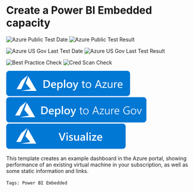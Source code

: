 # Create a Power BI Embedded capacity

![Azure Public Test Date](https://azurequickstartsservice.blob.core.windows.net/badges/101-power-bi-embedded/PublicLastTestDate.svg)
![Azure Public Test Result](https://azurequickstartsservice.blob.core.windows.net/badges/101-power-bi-embedded/PublicDeployment.svg)

![Azure US Gov Last Test Date](https://azurequickstartsservice.blob.core.windows.net/badges/101-power-bi-embedded/FairfaxLastTestDate.svg)
![Azure US Gov Last Test Result](https://azurequickstartsservice.blob.core.windows.net/badges/101-power-bi-embedded/FairfaxDeployment.svg)

![Best Practice Check](https://azurequickstartsservice.blob.core.windows.net/badges/101-power-bi-embedded/BestPracticeResult.svg)
![Cred Scan Check](https://azurequickstartsservice.blob.core.windows.net/badges/101-power-bi-embedded/CredScanResult.svg)

[![Deploy To Azure](https://raw.githubusercontent.com/Azure/azure-quickstart-templates/master/1-CONTRIBUTION-GUIDE/images/deploytoazure.svg?sanitize=true)](https://portal.azure.com/#create/Microsoft.Template/uri/https%3A%2F%2Fraw.githubusercontent.com%2FAzure%2Fazure-quickstart-templates%2Fmaster%2F101-power-bi-embedded%2Fazuredeploy.json)
[![Deploy To Azure US Gov](https://raw.githubusercontent.com/Azure/azure-quickstart-templates/master/1-CONTRIBUTION-GUIDE/images/deploytoazuregov.svg?sanitize=true)](https://portal.azure.us/#create/Microsoft.Template/uri/https%3A%2F%2Fraw.githubusercontent.com%2FAzure%2Fazure-quickstart-templates%2Fmaster%2F101-power-bi-embedded%2Fazuredeploy.json)
[![Visualize](https://raw.githubusercontent.com/Azure/azure-quickstart-templates/master/1-CONTRIBUTION-GUIDE/images/visualizebutton.svg?sanitize=true)](http://armviz.io/#/?load=https%3A%2F%2Fraw.githubusercontent.com%2FAzure%2Fazure-quickstart-templates%2Fmaster%2F101-power-bi-embedded%2Fazuredeploy.json)

This template creates an example dashboard in the Azure portal, showing performance of an existing virtual machine in your subscription, as well as some static information and links.

`Tags: Power BI Embedded`
